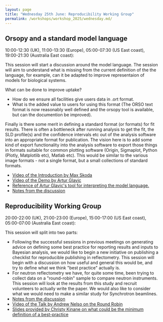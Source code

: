 ```yaml
---
layout: page
title: "Wednesday 25th June: Reproducibility Working Group"
permalink: /workshops/workshop_2025/wednesday.md/
---
```


## Orsopy and a standard model language 
10:00-12:30 (UK), 11:00-13:30 (Europe), 05:00-07:30 (US East coast), 19:00-21:30 (Australia East coast): 

This session will start a discussion around the model language. The session will aim to understand what is missing from the current definition of the the language, for example, can it be adapted to improve representaion of models for biological systems.

What can be done to improve uptake?
- How do we ensure all facilities give users data in .ort format.
- What is the added value to users for using this format (The ORSO text format is now reasonably well defined and the orsopy tool is available, but can the documention be improved).
 
Finally is there some merit in defining a standard format (or formats) for fit results. There is often a bottleneck after running analysis to get the fit, the SLD profile(s) and the confidence intervals etc out of the analysis software into an appropriate format for publication. The vision here is to add some kind of export functionality into the analysis software to export those things in formats suitable for common plotting software (Origin, Sigmaplot, Python (Plotly, Matplotlib etc), Matlab etc). This would be similar to the various image formats - not a single format, but a small collections of standard formats. 

- [Video of the Introduction by Max Skoda](https://youtu.be/pAQvBKWiWnA)
- [Video of the Demo by Artur Glavic](https://youtu.be/ymj4EcHPX0c)
- [Reference of Artur Glavic's tool for interpreting the model language.](https://github.com/aglavic/orso_tools)
- [Notes from the discussion](https://github.com/reflectivity/reflectivity.github.io/blob/d6b3c6a45df70f67ba3f0ee7da4b691e962bec14/workshops/workshop_2025/ORSO_Orsopy%20and%20a%20standard%20model%20language.pdf)
  
## Reproducibility Working Group

20:00-22:00 (UK), 21:00-23:00 (Europe), 15:00-17:00 (US East coast), 05:00-07:00 (Australia East coast): 

This session will split into two parts:
- Following the successful sessions in previous meetings on generating advice on defining some best practice for reporting results and inputs to Bayesian analysis, we would like to begin a new initiative on publishing a checklist for reproducible publishing in reflectometry. This session will begin with a discussion on how useful and general this would be, and try to define what we think "best practice" actually is.
- For neutron reflectometry we have, for quite some time, been trying to collect data on a "round-robin" sample to compare neutron instruments. This session will look at the results from this study and recruit volunteers to actually write the paper. We would also like to consider what we would need to make a similar study for Synchrotron beamlines.
- [Notes from the discussion](https://github.com/reflectivity/reflectivity.github.io/blob/214550b42c1eb9e32c20300740829688b9f3a7f1/workshops/workshop_2025/library_session_notes_ot.pdf)
- [Video of the Talk by Andrew Nelso on the Round Robin](https://youtu.be/PZBQIZn8cTg)
- [Slides provided by Christy Kinane on what could be the minimum definition of a best-practice](https://github.com/reflectivity/reflectivity.github.io/blob/d008278d0c8da412cea9dd2986dce914d63b20ed/workshops/workshop_2025/RGSAD_2025_CJK_whatarewepresentinginpublications.pdf)


